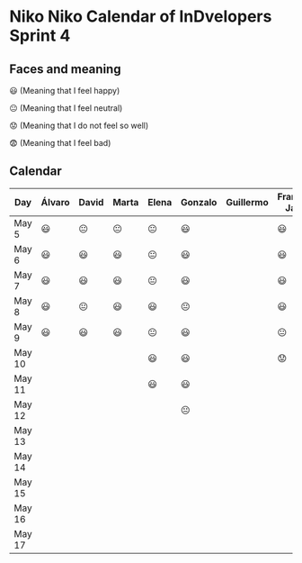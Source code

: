 # Niko Niko Calendar of InDvelopers Sprint 4

## Faces and meaning
:smiley: (Meaning that I feel happy)

:neutral_face: (Meaning that I feel neutral)

:worried: (Meaning that I do not feel so well)

:fearful: (Meaning that I feel bad)


## Calendar

| Day           |     Álvaro    |     David     |     Marta     |     Elena     |    Gonzalo    |    Guillermo   |Francisco Javier|   Alejandro   |     Luis      |  Juan Pablo   |    Moises     |   Fernando    |
| ------------- | ------------- | ------------- | ------------- | ------------- | ------------- | -------------- | -------------- | ------------- | ------------- | ------------- | ------------- | ------------- |
| May 5         |   :smiley:    | :neutral_face:| :neutral_face:| :neutral_face:|    :smiley:   |                |    :smiley:    |   :smiley:    | :smiley:      |:neutral_face:  | :smiley:      |               |
| May 6         |   :smiley:    |   :smiley:    | :smiley:      | :neutral_face:|    :smiley:   |                |    :smiley:    |   :worried:   | :smiley:      |:smiley:      | :smiley:      |               |
| May 7         |   :smiley:    |   :smiley:    |   :smiley:    |:neutral_face: |   :smiley:    |                |    :smiley:    |:neutral_face: | :smiley:      |:neutral_face: | :smiley:      |               |
| May 8         |   :smiley:    | :neutral_face:|  :smiley:     | :smiley:      | :neutral_face:|                |    :smiley:    |:neutral_face: | :smiley:      |:smiley:      | :smiley:      |               |
| May 9         |   :smiley:    |   :smiley:    |   :smiley:    |:neutral_face: | :smiley:      |                | :neutral_face: |   :smiley:    |               |:neutral_face: |               |               |
| May 10        |               |               |               | :smiley:      | :smiley:      |                |   :worried:    |               |               |:smiley:      |               |               |
| May 11        |               |               |               | :smiley:      | :smiley:      |                |                |               |               |               |               |               |
| May 12        |               |               |               |               | :neutral_face:|                |                |               |               |               |               |               |
| May 13        |               |               |               |               |               |                |                |               |               |               |               |               |
| May 14        |               |               |               |               |               |                |                |               |               |               |               |               |
| May 15        |               |               |               |               |               |                |                |               |               |               |               |               |
| May 16        |               |               |               |               |               |                |                |               |               |               |               |               |
| May 17        |               |               |               |               |               |                |                |               |               |               |               |               |

